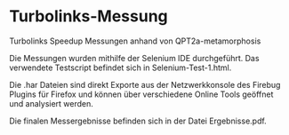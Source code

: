 Turbolinks-Messung
==================

Turbolinks Speedup Messungen anhand von QPT2a-metamorphosis


Die Messungen wurden mithilfe der Selenium IDE durchgeführt. Das verwendete Testscript befindet sich in Selenium-Test-1.html.

Die .har Dateien sind direkt Exporte aus der Netzwerkkonsole des Firebug Plugins für Firefox und können über verschiedene Online Tools geöffnet und analysiert werden.

Die finalen Messergebnisse befinden sich in der Datei Ergebnisse.pdf.
